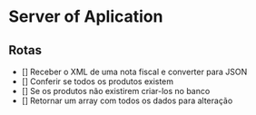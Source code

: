 # Server of Aplication

## Rotas
- [] Receber o XML de uma nota fiscal e converter para JSON
- [] Conferir se todos os produtos existem 
- [] Se os produtos não existirem criar-los no banco
- [] Retornar um array com todos os dados para alteração